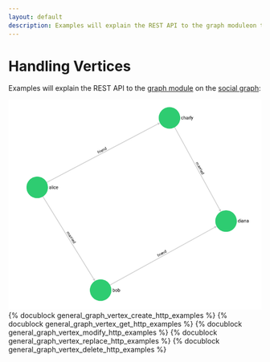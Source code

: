 ```yaml
---
layout: default
description: Examples will explain the REST API to the graph moduleon the social graph
---
```

Handling Vertices
=================

Examples will explain the REST API to the [graph module](../manual/graphs.html)
on the [social graph](../manual/graphs.html#the-social-graph):

![Social Example Graph](../images/social_graph.png)
{% docublock general_graph_vertex_create_http_examples %}
{% docublock general_graph_vertex_get_http_examples %}
{% docublock general_graph_vertex_modify_http_examples %}
{% docublock general_graph_vertex_replace_http_examples %}
{% docublock general_graph_vertex_delete_http_examples %}
